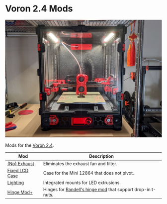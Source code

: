 # Voron 2.4 Mods

![Voron V2.700](images/voron_2.700.jpg)

Mods for the [Voron 2.4].

| Mod              | Description                                                   |
| ---------------- | ------------------------------------------------------------- |
| [(No) Exhaust]   | Eliminates the exhaust fan and filter.                        |
| [Fixed LCD Case] | Case for the Mini 12864 that does not pivot.                  |
| [Lighting]       | Integrated mounts for LED extrusions.                         |
| [Hinge Mod+]     | Hinges for [Randell's hinge mod] that support drop-in t-nuts. |

[(No) Exhaust]: ./exhaust/
[Fixed LCD Case]: ./lcd_module/
[Lighting]: ./lighting/
[Hinge Mod+]: ./panels/
[Voron 2.4]: https://vorondesign.com/voron2.4
[Randell's hinge mod]: https://github.com/VoronDesign/VoronUsers/tree/master/printer_mods/randell/Door_Hinges
